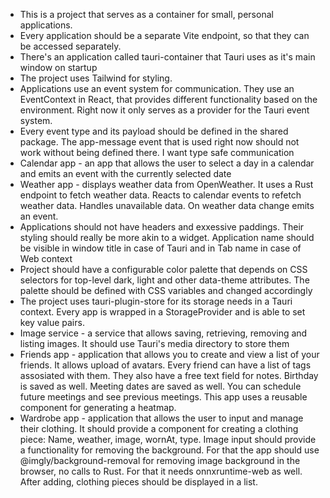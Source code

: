 - This is a project that serves as a container for small, personal applications.
- Every application should be a separate Vite endpoint, so that they can be accessed separately.
- There's an application called tauri-container that Tauri uses as it's main window on startup
- The project uses Tailwind for styling.
- Applications use an event system for communication. They use an EventContext in React, that provides different functionality based on the environment. Right now it only serves as a provider for the Tauri event system.
- Every event type and its payload  should be defined in the shared package. The app-message event that is used right now should not work without being defined there. I want type safe communication
- Calendar app - an app that allows the user to select a day in a calendar and emits an event with the currently selected date
- Weather app - displays weather data from OpenWeather. It uses a Rust endpoint to fetch weather data. Reacts to calendar events to refetch weather data. Handles unavailable data. On weather data change emits an event.
- Applications should not have headers and exxessive paddings. Their styling should really be more akin to a widget. Application name should be visible in window title in case of Tauri and in Tab name in case of Web context
- Project should have a configurable color palette that depends on CSS selectors for top-level dark, light and other data-theme attributes. The palette should be defined with CSS variables and changed accordingly
- The project uses tauri-plugin-store for its storage needs in a Tauri context. Every app is wrapped in a StorageProvider and is able to set key value pairs.
- Image service - a service that allows saving, retrieving, removing and listing images. It should use Tauri's media directory to store them
- Friends app - application that allows you to create and view a list of your friends. It allows upload of avatars. Every friend can have a list of tags assosiated with them. They also have a free text field for notes. Birthday is saved as well. Meeting dates are saved as well. You can schedule future meetings and see previous meetings. This app uses a reusable component for generating a heatmap.
- Wardrobe app - application that allows the user to input and manage their clothing. It should provide a component for creating a clothing piece: Name, weather, image, wornAt, type. Image input should provide a functionality for removing the background. For that the app should use @imgly/background-removal for removing image background in the browser, no calls to Rust. For that it needs onnxruntime-web as well. After adding, clothing pieces should be displayed in a list.